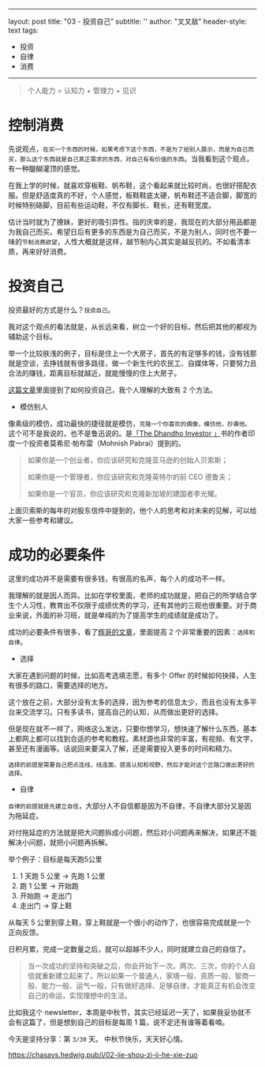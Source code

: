 
---
layout: post
title: "03 - 投资自己"
subtitle: ''
author: "叉叉敌"
header-style: text
tags:
  - 投资
  - 自律
  - 消费
---

> 个人能力 = 认知力 + 管理力 + 见识

#  控制消费

先说观点，`在买一个东西的时候，如果考虑下这个东西，不是为了给别人展示，而是为自己而买，那么这个东西就是自己真正需求的东西，对自己有有价值的东西`。当我看到这个观点，有一种醍醐灌顶的感觉。

在我上学的时候，就喜欢穿板鞋、帆布鞋，这个看起来就比较时尚，也很好搭配衣服。但是舒适度真的不好，个人感觉，板鞋鞋底太硬，帆布鞋还不适合脚，脚宽的时候特别硌脚，目前有些运动鞋，不仅有脚长、鞋长，还有鞋宽度。

估计当时就为了撩妹，更好的吸引异性。指的庆幸的是，我现在的大部分用品都是为我自己而买。希望日后有更多的东西是为自己而买，不是为别人，同时也不要一味的`节制消费欲望`，人性大概就是这样，越节制内心其实是越反抗的。不如看清本质，再来好好消费。



# 投资自己

投资最好的方式是什么？`投资自己`。

我对这个观点的看法就是，从长远来看，树立一个好的目标，然后把其他的都视为辅助这个目标。

举一个比较肤浅的例子，目标是住上一个大房子，首先的有足够多的钱，没有钱那就是空谈，去挣钱就有很多路径，做一个新生代的农民工、自媒体等，只要努力且合法的赚钱，距离目标就越近，就能慢慢的住上大房子。

[这篇文章](https://youzhiyouxing.cn/materials/609)里面提到了如何投资自己，我个人理解的大致有 2 个方法。

- 模仿别人

像素级的模仿，成功最快的捷径就是模仿，`克隆一个你喜欢的偶像，模仿他，抄袭他。`这个可不是我说的，也不是鲁迅说的。是[「The Dhandho Investor 」](https://weread.qq.com/web/reader/c5c324e0811e38faag014fc6)书的作者印度一个投资者莫希尼·帕布雷（Mohnish Pabrai）提到的。

>如果你是一个创业者，你应该研究和克隆亚马逊的创始人贝索斯；
>
>如果你是一个管理者，你应该研究和克隆英特尔的前 CEO 德鲁夫；
>
>如果你是一个官员，你应该研究和克隆新加坡的建国者李光耀。

上面贝索斯的每年的对股东信件中提到的，他个人的思考和对未来的见解，可以给大家一些参考和建议。


# 成功的必要条件


这里的成功并不是需要有很多钱，有很高的名声，每个人的成功不一样。

我理解的就是因人而异。比如在学校里面，老师的成功就是，把自己的所学结合学生个人习性，教育出不仅限于成绩优秀的学习，还有其他的三观也很重要。对于商业来说，外面的补习班，就是单纯的为了提高学生的成绩就是成功了。

成功的必要条件有很多，看了[辉哥的文章](https://mp.weixin.qq.com/s/9GUNCbPiDqgaojQ3wm_CcQ)，里面提高 2 个非常重要的因素：`选择和自律`。

- 选择

大家在遇到问题的时候，比如高考选填志愿，有多个 Offer 的时候如何抉择，人生有很多的路口，需要选择的地方。

这个放在之前，大部分没有太多的选择，因为参考的信息太少，而且也没有太多平台来交流学习。只有多读书，提高自己的认知，从而做出更好的选择。

但是现在就不一样了，网络这么发达，只要你想学习，想快速了解什么东西，基本上都网上都可以找到合适的参考和教程。素材源也非常的丰富，有视频、有文字，甚至还有漫画等。话说回来要深入了解，还是需要投入更多的时间和精力。

`选择的前提是需要自己把点连线，线连面，提高认知和视野，然后才能对这个岔路口做出更好的选择。`


- 自律

`自律的前提就是先建立自信`，大部分人不自信都是因为不自律，不自律大部分又是因为拖延症。

对付拖延症的方法就是把大问题拆成小问题，然后对小问题再来解决，如果还不能解决小问题，就把小问题再拆解。

举个例子：目标是每天跑5公里

1. 1 天跑 5 公里 -> 先跑 1 公里
2. 跑 1 公里 -> 开始跑
3. 开始跑 -> 走出门 
4. 走出门 -> 穿上鞋

从每天 5 公里到穿上鞋，穿上鞋就是一个很小的动作了，也很容易完成就是一个正向反馈。

日积月累，完成一定数量之后，就可以超越不少人，同时就建立自己的自信了。

>当一次成功的坚持和突破之后，你会开始下一次。两次、三次，你的个人自信就重新建立起来了。所以如果一个普通人，家境一般、资质一般、智商一般、能力一般、运气一般，只有做好选择、足够自律，才能真正有机会改变自己的命运，实现理想中的生活。

比如我这个 newsletter，本周是中秋节，其实已经延迟一天了，如果我妥协就不会有这篇了，但是想到自己的目标是每周 1 篇，说不定还有谁等着看喃。

今天是坚持分享：第 `3/30` 天。
中秋节快乐，天天好心情。

https://chasays.hedwig.pub/i/02-jie-shou-zi-ji-he-xie-zuo

